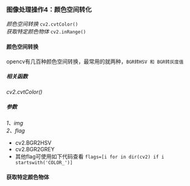 ### 图像处理操作4：颜色空间转化
*颜色空间转换* `cv2.cvtColor()`  
*获取特定颜色物体* `cv2.inRange()`  

#### 颜色空间转换
opencv有几百种颜色空间转换，最常用的就两种，`BGR转HSV 和 BGR转灰度值`  
##### 相关函数  
*cv2.cvtColor()*  
##### 参数
*1、img*  
*2、flag*  
* cv2.BGR2HSV
* cv2.BGR2GREY
* 其他flag可使用如下代码查看
`flags=[i for in dir(cv2) if i startswith('COLOR_')]`
#### 获取特定颜色物体




